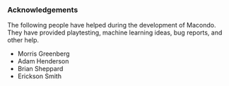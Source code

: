 ### Acknowledgements

The following people have helped during the development of Macondo. They have provided playtesting, machine learning ideas, bug reports, and other help.

- Morris Greenberg
- Adam Henderson
- Brian Sheppard
- Erickson Smith

